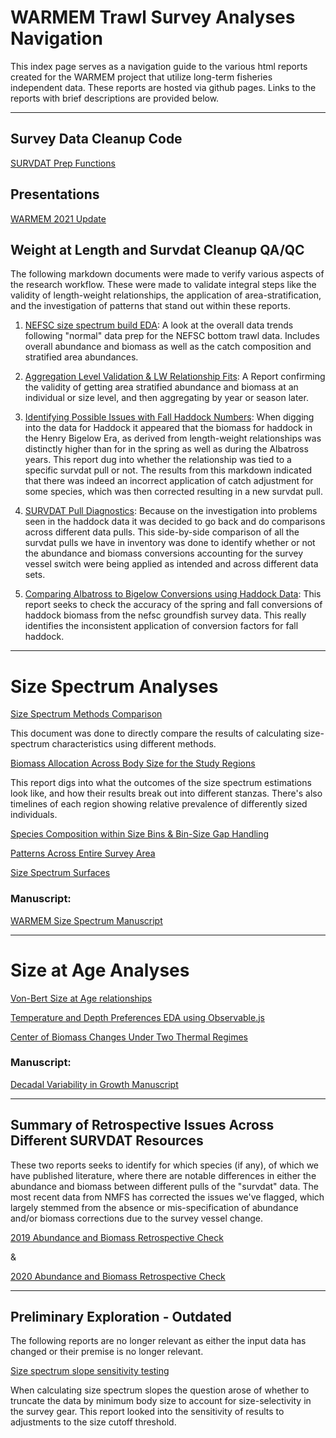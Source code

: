 # WARMEM Trawl Survey Analyses Navigation

This index page serves as a navigation guide to the various html reports created for the WARMEM project that utilize long-term fisheries independent data. These reports are hosted via github pages. Links to the reports with brief descriptions are provided below.

---

## Survey Data Cleanup Code

[SURVDAT Prep Functions](https://adamkemberling.github.io/nefsc_trawl/01_Survdat_Standard_Cleanup.html)

## Presentations

[WARMEM 2021 Update](https://adamkemberling.github.io/nefsc_trawl/presentations/Northeast_Trawl_Size_Spectrum.html)


## Weight at Length and Survdat Cleanup QA/QC

The following markdown documents were made to verify various aspects of the research workflow. These were made to validate integral steps like the validity of length-weight relationships, the application of area-stratification, and the investigation of patterns that stand out within these reports.


 1. [NEFSC size spectrum build EDA](https://adamkemberling.github.io/nefsc_trawl/R/qaqc_reports/nefsc_eda.html): A look at the overall data trends following "normal" data prep for the NEFSC bottom trawl data. Includes overall abundance and biomass as well as the catch composition and stratified area abundances.
 
 2. [Aggregation Level Validation & LW Relationship Fits](https://adamkemberling.github.io/nefsc_trawl/R/qaqc_reports/stratification_validation.html): A Report confirming the validity of getting area stratified abundance and biomass at an individual or size level, and then aggregating by year or season later. 


 3. [Identifying Possible Issues with Fall Haddock Numbers](https://adamkemberling.github.io/nefsc_trawl/R/qaqc_reports/Haddock_check.html): When digging into the data for Haddock it appeared that the biomass for haddock in the Henry Bigelow Era, as derived from length-weight relationships was distinctly higher than for in the spring as well as during the Albatross years. This report dug into whether the relationship was tied to a specific survdat pull or not. The results from this markdown indicated that there was indeed an incorrect application of catch adjustment for some species, which was then corrected resulting in a new survdat pull.


 4. [SURVDAT Pull Diagnostics](https://adamkemberling.github.io/nefsc_trawl/R/qaqc_reports/survdat_pull_check.html): Because on the investigation into problems seen in the haddock data it was decided to go back and do comparisons across different data pulls. This side-by-side comparison of all the survdat pulls we have in inventory was done to identify whether or not the abundance and biomass conversions accounting for the survey vessel switch were being applied as intended and across different data sets.
 

 5. [Comparing Albatross to Bigelow Conversions using Haddock Data](https://adamkemberling.github.io/nefsc_trawl/R/qaqc_reports/albatross_bigelow_conversions.html): This report seeks to check the accuracy of the spring and fall conversions of haddock biomass from the nefsc groundfish survey data. This really identifies the inconsistent application of conversion factors for fall haddock.
 
 
---
 
# Size Spectrum Analyses


[Size Spectrum Methods Comparison](https://adamkemberling.github.io/nefsc_trawl/R/qaqc_reports/sizespectra_methods_comparison.html)

This document was done to directly compare the results of calculating size-spectrum characteristics using different methods. 

[Biomass Allocation Across Body  Size for the Study Regions](https://adamkemberling.github.io/nefsc_trawl/R/nmfs_size_spectra/bodymass_allocation.html)

This report digs into what the outcomes of the size spectrum estimations look like, and how their results break out into different stanzas. There's also timelines of each region showing relative prevalence of differently sized individuals.


[Species Composition within Size Bins & Bin-Size Gap Handling](https://adamkemberling.github.io/nefsc_trawl/R/nmfs_size_spectra/spectra_composition_suppl.html)

[Patterns Across Entire Survey Area](https://adamkemberling.github.io/nefsc_trawl/R/nmfs_size_spectra/size_spectrum_story.html)

[Size Spectrum Surfaces](https://adamkemberling.github.io/nefsc_trawl/R/nmfs_size_spectra/size_spectra_surfaces.html)

### Manuscript:

[WARMEM Size Spectrum Manuscript](https://adamkemberling.github.io/nefsc_trawl/R/nmfs_size_spectra/warmem_size_spectrum_manu.html)

---

# Size at Age Analyses

[Von-Bert Size at Age relationships](https://adamkemberling.github.io/nefsc_trawl/R/size_at_age/size_at_age_exploration.html)

[Temperature and Depth Preferences EDA using Observable.js](https://adamkemberling.github.io/nefsc_trawl/R/size_at_age/species_env_pref.html)

[Center of Biomass Changes Under Two Thermal Regimes](https://adamkemberling.github.io/nefsc_trawl/R/size_at_age/encounter_temperatures.html)

### Manuscript:

[Decadal Variability in Growth Manuscript](https://adamkemberling.github.io/nefsc_trawl/R/size_at_age/size_at_age_regimes.html)

---

##  Summary of Retrospective Issues Across Different SURVDAT Resources

These two reports seeks to identify for which species (if any), of which we have published literature, where there are notable differences in either the abundance and biomass between different pulls of the "survdat" data. The most recent data from NMFS has corrected the issues we've flagged, which largely stemmed from the absence or mis-specification of abundance and/or biomass corrections due to the survey vessel change.

[2019 Abundance and Biomass Retrospective Check](https://adamkemberling.github.io/nefsc_trawl/R/qaqc_reports/abundance_biomass_check_2019.html)

&

[2020 Abundance and Biomass Retrospective Check](https://adamkemberling.github.io/nefsc_trawl/R/qaqc_reports/abundance_biomass_check_2020.html) 
 
 

---

## Preliminary Exploration - Outdated

The following reports are no longer relevant as either the input data has changed or their premise is no longer relevant.

[Size spectrum slope sensitivity testing](https://adamkemberling.github.io/nefsc_trawl/R/qaqc_reports/ss_sensitivity.html)

When calculating size spectrum slopes the question arose of whether to truncate the data by minimum body size to account for size-selectivity in the survey gear. This report looked into the sensitivity of results to adjustments to the size cutoff threshold.
